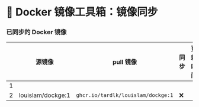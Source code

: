 # 🚀 Docker 镜像工具箱：镜像同步

### 已同步的 Docker 镜像

|   | 源镜像 | pull 镜像 | 同步 | 更新时间 |
| ---- | -------- | --------- | ---- | -------- |
| 1   
| 2   | louislam/dockge:1 | `ghcr.io/tardlk/louislam/dockge:1` | ❌ |  |

